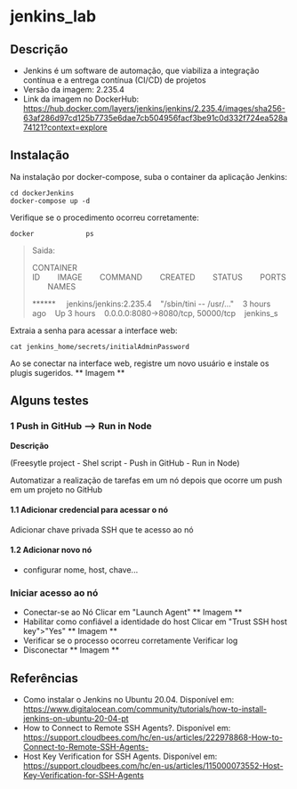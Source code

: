 # jenkins_lab
## Descrição
- Jenkins é um software de automação, que viabiliza a integração contínua e a entrega contínua (CI/CD) de projetos
- Versão da imagem: 2.235.4
- Link da imagem no DockerHub: https://hub.docker.com/layers/jenkins/jenkins/2.235.4/images/sha256-63af286d97cd125b7735e6dae7cb504956facf3be91c0d332f724ea528a74121?context=explore

## Instalação
Na instalação por docker-compose, suba o container da aplicação Jenkins:
```
cd dockerJenkins
docker-compose up -d
```
Verifique se o procedimento ocorreu corretamente:
```
docker             ps
```
> Saida:
>
> CONTAINER ID&nbsp;&nbsp;&nbsp;&nbsp;&nbsp;&nbsp;&nbsp;&nbsp;IMAGE&nbsp;&nbsp;&nbsp;&nbsp;&nbsp;&nbsp;&nbsp;&nbsp;COMMAND&nbsp;&nbsp;&nbsp;&nbsp;&nbsp;&nbsp;&nbsp;&nbsp;CREATED&nbsp;&nbsp;&nbsp;&nbsp;&nbsp;&nbsp;&nbsp;&nbsp;STATUS&nbsp;&nbsp;&nbsp;&nbsp;&nbsp;&nbsp;&nbsp;&nbsp;PORTS&nbsp;&nbsp;&nbsp;&nbsp;&nbsp;&nbsp;&nbsp;&nbsp;NAMES
> 
> ****** &nbsp;&nbsp;&nbsp;&nbsp;jenkins/jenkins:2.235.4&nbsp;&nbsp;&nbsp;&nbsp;"/sbin/tini -- /usr/…"&nbsp;&nbsp;&nbsp;&nbsp;3 hours ago&nbsp;&nbsp;&nbsp;&nbsp;Up 3 hours&nbsp;&nbsp;&nbsp;&nbsp;0.0.0.0:8080->8080/tcp, 50000/tcp&nbsp;&nbsp;&nbsp;&nbsp;jenkins_s
> 

Extraia a senha para acessar a interface web:
```
cat jenkins_home/secrets/initialAdminPassword  
```
Ao se conectar na interface web, registre um novo usuário e instale os plugis sugeridos.
** Imagem **

## Alguns testes
### 1 Push in GitHub --> Run in Node
**Descrição**

(Freesytle project - Shel script - Push in GitHub - Run in Node)

Automatizar a realização de tarefas em um nó depois que ocorre um push em um projeto no GitHub

#### 1.1 Adicionar credencial para acessar o nó
Adicionar chave privada SSH que te acesso ao nó

#### 1.2 Adicionar novo nó
- configurar nome, host, chave...

### Iniciar acesso ao nó
- Conectar-se ao Nó
Clicar em "Launch Agent"
** Imagem **
- Habilitar como confiável a identidade do host
Clicar em "Trust SSH host key">"Yes"
** Imagem **
- Verificar se o processo ocorreu corretamente
Verificar log
- Disconectar
** Imagem **

## Referências
- Como instalar o Jenkins no Ubuntu 20.04. Disponível em: https://www.digitalocean.com/community/tutorials/how-to-install-jenkins-on-ubuntu-20-04-pt
- How to Connect to Remote SSH Agents?. Disponível em: https://support.cloudbees.com/hc/en-us/articles/222978868-How-to-Connect-to-Remote-SSH-Agents-
- Host Key Verification for SSH Agents. Disponível em: https://support.cloudbees.com/hc/en-us/articles/115000073552-Host-Key-Verification-for-SSH-Agents